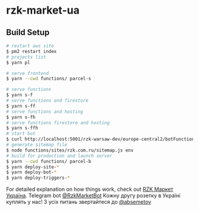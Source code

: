 # rzk-market-ua

## Build Setup

```bash
# restart aws site
$ pm2 restart index
# projects list
$ yarn pl

# serve frontend
$ yarn --cwd functions/ parcel-s

# serve functions
$ yarn s-f
# serve functions and firestore
$ yarn s-ff
# serve functions and hosting
$ yarn s-fh
# serve functions firestore and hosting
$ yarn s-ffh
# start bot
$ curl http://localhost:5001/rzk-warsaw-dev/europe-central2/botFunctionSecondGen
# generate sitemap file
$ node functions/sites/rzk.com.ru/sitemap.js env
# build for production and launch server
$ yarn --cwd functions/ parcel-b
$ yarn deploy-site-*
$ yarn deploy-bot-*
$ yarn deploy-triggers-*
```

For detailed explanation on how things work, check out [RZK Маркет Україна](https://rzk.com.ua).
Telegram bot [@RzkMarketBot](https://t.me/RzkMarketBot)
Кожну другу розетку в Україні куплять у нас!
З усіх питань звертайтеся до [@absemetov](https://t.me/absemetov)
